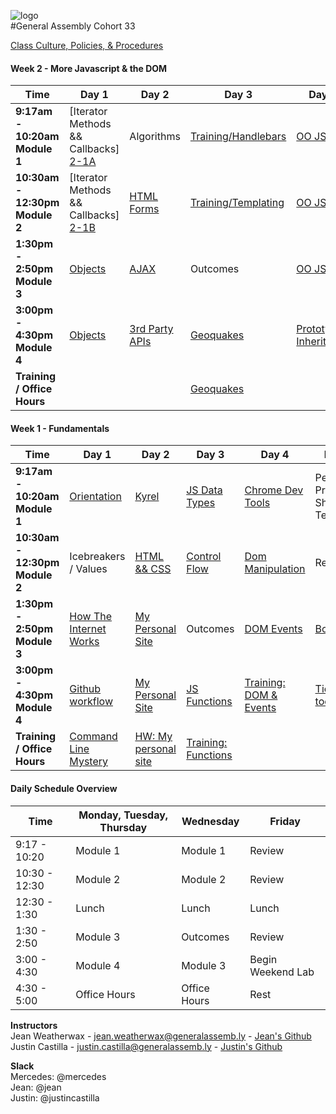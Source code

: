 ![logo](https://cloud.githubusercontent.com/assets/4304660/19456424/3b4262e6-9476-11e6-801f-b810718da875.jpg)  
#General Assembly Cohort 33  

[Class Culture, Policies, & Procedures]()

#### Week 2 - More Javascript & the DOM

 Time | Day 1 |                     Day 2                                       | Day 3                                                         | Day 4                                                | Day  5                                    |
----- | -------- | --------------------------------                         | ------------------------------------                  | ------------------------------------     | ---------------------------------------   |
 **9:17am - 10:20am Module 1** | [Iterator Methods && Callbacks] [2-1A]| Algorithms | [Training/Handlebars][2-3A] | [OO JS][2-4A]  | Review
 **10:30am - 12:30pm Module 2** |[Iterator Methods && Callbacks] [2-1B]  |  [HTML Forms][2-2B] | [Training/Templating][2-3B]    | [OO JS][2-4B]  | Review
 **1:30pm - 2:50pm Module 3** | [Objects][2-1C]  |  [AJAX][2-2C] |   Outcomes | [OO JS][2-4C] | [Project 0 Intro][2-5C]
**3:00pm - 4:30pm Module 4** | [Objects][2-1D]  | [3rd Party APIs][2-2D]  | [Geoquakes][2-3D]  | [Prototypal Inheritance][2-4D] |   [Project 0][2-5D]
**Training / Office Hours**  |  |  | [Geoquakes][2-3E]   |   | [Project 0][2-5E]

[2-1A]: https://github.com/sf-wdi-33/building-js-iterators-lab
[2-1B]: https://github.com/sf-wdi-33/
[2-1C]: https://github.com/sf-wdi-33/
[2-1D]: https://github.com/sf-wdi-33/
[2-1E]: https://github.com/sf-wdi-33/

[2-2A]: https://github.com/sf-wdi-33/
[2-2B]: https://github.com/sf-wdi-33/
[2-2C]: https://github.com/sf-wdi-33/
[2-2D]: https://github.com/sf-wdi-33/
[2-2E]: https://github.com/sf-wdi-33/

[2-3A]: https://github.com/sf-wdi-33/
[2-3B]: https://github.com/sf-wdi-33/
[2-3C]: https://github.com/sf-wdi-33/
[2-3D]: https://github.com/sf-wdi-33/geoquakes
[2-3E]: https://github.com/sf-wdi-33/geoquakes

[2-4A]: https://github.com/sf-wdi-33/
[2-4B]: https://github.com/sf-wdi-33/
[2-4C]: https://github.com/sf-wdi-33/
[2-4D]: https://github.com/sf-wdi-33/
[2-4E]: https://github.com/sf-wdi-33/

[2-5A]: https://github.com/sf-wdi-33/
[2-5B]: https://github.com/sf-wdi-33/
[2-5C]: https://github.com/sf-wdi-33/project-00
[2-5D]: https://github.com/sf-wdi-33/project-00
[2-5E]: https://github.com/sf-wdi-33/project-00

#### Week 1 - Fundamentals

 Time | Day 1 |                     Day 2                                       | Day 3                                                         | Day 4                                                | Day  5                                    |
----- | -------- | --------------------------------                         | ------------------------------------                  | ------------------------------------     | ---------------------------------------   |
 **9:17am - 10:20am Module 1** | [Orientation][1-1A]|  [Kyrel][1-2A]                 |  [JS Data Types][1-3A]    | [Chrome Dev Tools][1-4A]  | Personal Project Show & Tell
 **10:30am - 12:30pm Module 2** | Icebreakers / Values |   [HTML && CSS][1-2B]               |  [Control Flow][1-2B]  |  [Dom Manipulation][1-3B] | Review 
 **1:30pm - 2:50pm Module 3** | [How The Internet Works][1-1C]  |  [My Personal Site][1-2C]  |   Outcomes | [DOM Events][1-4C] | [Bootstrap][1-5C]
**3:00pm - 4:30pm Module 4** | [Github workflow][1-1D] | [My Personal Site][1-2D]  |   [JS Functions][1-3D] |  [Training: DOM & Events][1-4D] | [Tic tac toe][1-5D]   
**Training / Office Hours**                | [Command Line Mystery][1-1E] | [HW: My personal site][1-2E] |  [Training: Functions][1-3E]  |  | 

[1-1A]: https://github.com/sf-wdi-33/schedule-33/orientation-deck.pdf "Orientation Deck"
[1-1C]: https://github.com/sf-wdi-33/how-the-internet-works "How the Internet Works"
[1-1D]: https://github.com/sf-wdi-33/git-github "Git and GitHub"
[1-1E]: https://github.com/sf-wdi-33/clmystery "Command Line Mystery"

[1-2A]: https://github.com/sf-wdi-33/kyrel "Kyrel"
[1-2B]: https://github.com/sf-wdi-33/html-css-review "HTML && CSS"
[1-2C]: https://github.com/sf-wdi-33/personal-portfolio "Personal Portfolio"
[1-2D]: https://github.com/sf-wdi-33/personal-portfolio "Personal Portfolio"
[1-2E]: https://github.com/sf-wdi-33/personal-portfolio "Personal Portfolio"

[1-3A]: https://github.com/sf-wdi-33/js-data-types "JS Data Types"
[1-3B]: https://github.com/sf-wdi-33/js-control-flow "Control FLow"
[1-3D]: https://github.com/sf-wdi-33/js-functions "Functions"
[1-3E]: https://github.com/sf-wdi-33/


[1-4A]: https://github.com/sf-wdi-33/chrome-dev-tools-and-debugger "Debugging with Chrome Dev Tools"
[1-4B]: https://github.com/sf-wdi-33/
[1-4C]: https://github.com/sf-wdi-33/
[1-4D]: https://github.com/sf-wdi-33/
[1-4E]: https://github.com/sf-wdi-33/

[1-5A]: https://github.com/sf-wdi-33/
[1-5B]: https://github.com/sf-wdi-33/
[1-5C]: https://github.com/sf-wdi-33/
[1-5D]: https://github.com/sf-wdi-33/tic-tac-toe "Tic Tac Toe"
[1-5E]: https://github.com/sf-wdi-33/


#### Daily Schedule Overview

Time | Monday, Tuesday, Thursday  | Wednesday | Friday
----- | ------------------ | ----- | ----
9:17 - 10:20  | Module 1   | Module 1     | Review
10:30 - 12:30| Module 2   | Module 2     | Review
12:30 - 1:30 | Lunch         | Lunch          | Lunch
1:30 - 2:50 | Module 3      | Outcomes   | Review
3:00 - 4:30 | Module 4      | Module 3     | Begin Weekend Lab
4:30 - 5:00 | Office Hours   | Office Hours | Rest

**Instructors**  
Jean Weatherwax - jean.weatherwax@generalassemb.ly - [Jean's Github](https://github.com/jeanmw)  
Justin Castilla - justin.castilla@generalassemb.ly - [Justin's Github](https://github.com/justincastilla)
  
  
**Slack**  
Mercedes: @mercedes  
Jean: @jean  
Justin: @justincastilla   

